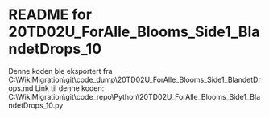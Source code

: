 # README for 20TD02U_ForAlle_Blooms_Side1_BlandetDrops_10
Denne koden ble eksportert fra C:\WikiMigration\git\code_dump\20TD02U_ForAlle_Blooms_Side1_BlandetDrops.md
Link til denne koden: C:\WikiMigration\git\code_repo\Python\20TD02U_ForAlle_Blooms_Side1_BlandetDrops_10.py
